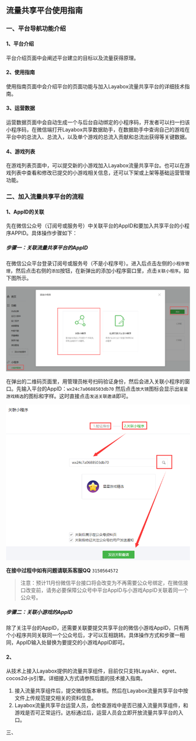 ## 流量共享平台使用指南

### 一、平台导航功能介绍

#### 1、平台介绍

平台介绍页面中会阐述平台建立的目标以及流量获得原理。

#### 2、使用指南

使用指南页面中会介绍平台的页面功能与加入Layabox流量共享平台的详细技术指南。

#### 3、运营数据

运营数据页面中会自动生成一个与后台自动绑定的小程序码，开发者可以扫一扫该小程序码，在微信端打开Layabox共享数据助手，在数据助手中查询自己的游戏在平台中的总流入、总流入，以及单个游戏的总流入贡献和总流出获得等关键数据。

#### 4、游戏列表

在游戏列表页面中，可以提交新的小游戏加入Layabox流量共享平台。也可以在游戏列表中查看和修改已提交的小游戏相关信息，还可以下架或上架等基础运营管理功能。



### 二、加入流量共享平台的流程

#### 1、AppID的关联

先在微信公众号（订阅号或服务号）中关联平台的AppID和要加入共享平台的小程序APPID。具体操作步骤如下：

##### 步骤一：关联流量共享平台的AppID

在微信公众平台登录订阅号或服务号（不是小程序号）。进入后点击左侧的`小程序管理`，然后点击右侧的`添加`按钮，在新弹出的添加小程序窗口里，点击`关联小程序`。如下图所示。

![图1](img/1.png) 

在弹出的二维码页面里，用管理员帐号扫码验证身份，然后会进入关联小程序的窗口。先输入平台的AppID：`wx24c7a0688503db70` 然后点击`放大镜`图标会显示出`星星游戏精选`的图标和字样。这时直接点击`发送关联邀请`即可。

![图2](img/2.png) 

**在接中过程中如有问题请联系客服QQ** `3150564572`

> 注意：预计11月份微信平台接口将会改变为不再需要公众号绑定，在微信接口改变前，请务必要保障公众号中平台AppID与小游戏AppID关联着同一个公众号。

##### 步骤二：关联小游戏的AppID

除了关注平台的AppID，还需要关联要提交共享平台的微信小游戏AppID，只有两个小程序共同关联同一个公众号后，才可以互相跳转。具体操作方式和步骤一相同，AppID输入处替换为要提交的小游戏AppID即可。

#### 2、

从技术上接入Layabox提供的流量共享组件，目前仅只支持LayaAir、egret、cocos2d-js引擎。详细接入方式请参照后面的技术接入指南。

1. 接入流量共享组件后，提交微信版本审核。然后在Layabox流量共享平台中按文件上传规范提交相关的资料信息。
2. Layabox流量共享平台运营人员，会检查游戏中是否已接入流量共享组件，和游戏是否可正常运行。达标通过后，运营人员会立即开放流量共享平台的入口。



三、








